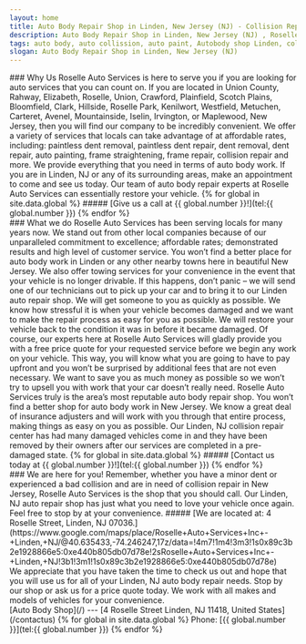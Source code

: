 ```yaml
---
layout: home
title: Auto Body Repair Shop in Linden, New Jersey (NJ) - Collision Repairs, Mechanical and Body Paint Work | Home Page
description: Auto Body Repair Shop in Linden, New Jersey (NJ) , Roselle Auto Services is here to serve you. Call (908)718-5446! Auto Body Shop 4 Roselle St Linden NJ 07036 (908)718-5446
tags: auto body, auto collission, auto paint, Autobody shop Linden, collision shop, dent, dent removal, dent repair, frame, frame straightening, linden, new jersey, nj, painting, paintless dent removal, removal, Repair, repair estimates, Roselle Auto, Roselle Auto services, shop
slogan: Auto Body Repair Shop in Linden, New Jersey (NJ)
---
```


<section>
### Why Us
Roselle Auto Services is here to serve you if you are looking for auto services that you can count on. If you are located in Union County, Rahway, Elizabeth, Roselle, Union, Crawford, Plainfield, Scotch Plains, Bloomfield, Clark, Hillside, Roselle Park, Kenilwort, Westfield, Metuchen, Carteret, Avenel, Mountainside, Iselin, Irvington, or Maplewood, New Jersey, then you will find our company to be incredibly convenient. We offer a variety of services that locals can take advantage of at affordable rates, including: paintless dent removal, paintless dent repair, dent removal, dent repair, auto painting, frame straightening, frame repair, collision repair and more. We provide everything that you need in terms of auto body work. If you are in Linden, NJ or any of its surrounding areas, make an appointment to come and see us today. Our team of auto body repair experts at Roselle Auto Services can essentially restore your vehicle.
{% for global in site.data.global %}
##### [Give us a call at {{ global.number }}!](tel:{{ global.number }})
{% endfor %}
</section>
<section>
### What we do
Roselle Auto Services has been serving locals for many years now. We stand out from other local companies because of our unparalleled commitment to excellence; affordable rates; demonstrated results and high level of customer service. You won’t find a better place for auto body work in Linden or any other nearby towns here in beautiful New Jersey. We also offer towing services for your convenience in the event that your vehicle is no longer drivable. If this happens, don’t panic – we will send one of our technicians out to pick up your car and to bring it to our Linden auto repair shop. We will get someone to you as quickly as possible. We know how stressful it is when your vehicle becomes damaged and we want to make the repair process as easy for you as possible. We will restore your vehicle back to the condition it was in before it became damaged. Of course, our experts here at Roselle Auto Services will gladly provide you with a free price quote for your requested service before we begin any work on your vehicle. This way, you will know what you are going to have to pay upfront and you won’t be surprised by additional fees that are not even necessary. We want to save you as much money as possible so we won’t try to upsell you with work that your car doesn’t really need. Roselle Auto Services truly is the area’s most reputable auto body repair shop. You won’t find a better shop for auto body work in New Jersey. We know a great deal of insurance adjusters and will work with you through that entire process, making things as easy on you as possible. Our Linden, NJ collision repair center has had many damaged vehicles come in and they have been removed by their owners after our services are completed in a pre-damaged state.
{% for global in site.data.global %}
##### [Contact us today at {{ global.number }}!](tel:{{ global.number }})
{% endfor %}
</section>
<section>
### We are here for you!
Remember, whether you have a minor dent or experienced a bad collision and are in need of collision repair in New Jersey, Roselle Auto Services is the shop that you should call. Our Linden, NJ auto repair shop has just what you need to love your vehicle once again. Feel free to stop by at your convenience.
##### [We are located at: 4 Roselle Street, Linden, NJ 07036.](https://www.google.com/maps/place/Roselle+Auto+Services+Inc+-+Linden,+NJ/@40.635433,-74.246247,17z/data=!4m7!1m4!3m3!1s0x89c3b2e1928866e5:0xe440b805db07d78e!2sRoselle+Auto+Services+Inc+-+Linden,+NJ!3b1!3m1!1s0x89c3b2e1928866e5:0xe440b805db07d78e)
</section>
<section>
We appreciate that you have taken the time to check us out and hope that you will use us for all of your Linden, NJ auto body repair needs. Stop by our shop or ask us for a price quote today. We work with all makes and models of vehicles for your convenience.


<section class="center">
[Auto Body Shop](/)
---
[4 Roselle Street
Linden,
NJ 11418, United States](/contactus)
{% for global in site.data.global %}
Phone: [{{ global.number }}](tel:{{ global.number }})
{% endfor %}
</section>